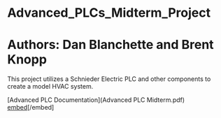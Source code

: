 # Advanced_PLCs_Midterm_Project
# Authors: Dan Blanchette and Brent Knopp


This project utilizes a Schnieder Electric PLC and other components to create a model HVAC system.

[Advanced PLC Documentation](Advanced PLC Midterm.pdf)
[embed](https://github.com/Dan-Blanchette/Advanced_PLCs_Midterm_Project/blob/main/Advanced%20PLC%20Midterm.pdf)[/embed]
